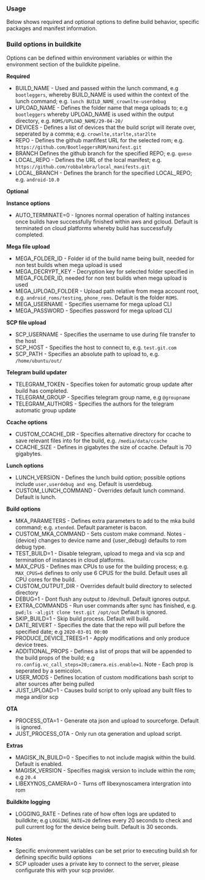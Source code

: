 ### Usage

Below shows required and optional options to define build behavior, specific packages and manifest information.

### Build options in buildkite

Options can be defined within environment variables or within the environment section of the buildkite pipeline.

**Required**

* BUILD_NAME - Used and passed within the lunch command, e.g `bootleggers`, whereby BUILD_NAME is used within the context of the lunch command; e.g. `lunch BUILD_NAME_crownlte-userdebug`
* UPLOAD_NAME - Defines the folder name that mega uploads to; e.g `bootleggers` whereby UPLOAD_NAME is used within the output directory, e.g. `ROMS/UPLOAD_NAME/29-04-20/`
* DEVICES - Defines a list of devices that the build script will iterate over, seperated by a comma; e.g. `crownlte,starlte,star2lte`
* REPO - Defines the github manfifest URL for the selected rom; e.g. `https://github.com/BootleggersROM/manifest.git`
* BRANCH Defines the github branch for the specified REPO; e.g. `queso`
* LOCAL_REPO - Defines the URL of the local manifest; e.g. `https://github.com/robbalmbra/local_manifests.git`
* LOCAL_BRANCH - Defines the branch for the specified LOCAL_REPO; e.g. `android-10.0`

**Optional**


**Instance options**
* AUTO_TERMINATE=0 - Ignores normal operation of halting instances once builds have successfully finished within aws and gcloud. Default is terminated on cloud platforms whereby build has successfully completed.

**Mega file upload**
* MEGA_FOLDER_ID - Folder id of the build name being built, needed for non test builds when mega upload is used
* MEGA_DECRYPT_KEY - Decryption key for selected folder specified in MEGA_FOLDER_ID, needed for non test builds when mega upload is used
* MEGA_UPLOAD_FOLDER - Upload path relative from mega account root, e.g. `android_roms/testing`, `phone_roms`. Default is the folder `ROMS`.
* MEGA_USERNAME - Specifies username for mega upload CLI
* MEGA_PASSWORD - Specifies password for mega upload CLI

**SCP file upload**
* SCP_USERNAME - Specifies the username to use during file transfer to the host
* SCP_HOST - Specifies the host to connect to, e.g. `test.git.com`
* SCP_PATH - Specifies an absolute path to upload to, e.g. `/home/ubuntu/out/`

**Telegram build updater**
* TELEGRAM_TOKEN - Specifies token for automatic group update after build has completed.
* TELEGRAM_GROUP - Specifies telegram group name, e.g `@groupname`
* TELEGRAM_AUTHORS - Specifies the authors for the telegram automatic group update

**Ccache options**
* CUSTOM_CCACHE_DIR -  Specifies alternative directory for ccache to save relevant files into for the build, e.g. `/media/data/ccache`
* CCACHE_SIZE - Defines in gigabytes the size of ccache. Default is 70 gigabytes.

**Lunch options**
* LUNCH_VERSION - Defines the lunch build option; possible options include `user,userdebug and eng`. Default is userdebug.
* CUSTOM_LUNCH_COMMAND - Overrides default lunch command. Default is lunch.

**Build options**
* MKA_PARAMETERS - Defines extra parameters to add to the mka build command; e.g. `xtended`. Default parameter is bacon.
* CUSTOM_MKA_COMMAND - Sets custom make command. Notes - {device} changes to device name and {user_debug} defaults to rom debug type.
* TEST_BUILD=1 - Disable telegram, upload to mega and via scp and termination of instances in cloud platforms.
* MAX_CPUS - Defines max CPUs to use for the building process; e.g. `MAX_CPUS=6` defines to only use 6 CPUS for the build. Default uses all CPU cores for the build.
* CUSTOM_OUTPUT_DIR - Overrides default build directory to selected directory
* DEBUG=1 - Dont flush any output to /dev/null. Default ignores output.
* EXTRA_COMMANDS - Run user commands after sync has finished, e.g. `pwd;ls -al;git clone test.git /opt/out` Default is ignored.
* SKIP_BUILD=1 - Skip build process. Default will build.
* DATE_REVERT - Specifies the date that the repo will pull before the specified date; e.g `2020-03-01 00:00`
* PRODUCE_DEVICE_TREES=1 - Apply modifications and only produce device trees.
* ADDITIONAL_PROPS - Defines a list of props that will be appended to the build props of the build; e.g `ro.config.vc_call_steps=20;camera.eis.enable=1`. Note - Each prop is seperated by a semicolon.
* USER_MODS - Defines location of custom modifications bash script to alter sources after being pulled
* JUST_UPLOAD=1 - Causes build script to only upload any built files to mega and/or scp

**OTA**
* PROCESS_OTA=1 - Generate ota json and upload to sourceforge. Default is ignored.
* JUST_PROCESS_OTA - Only run ota generation and upload script.

**Extras**
* MAGISK_IN_BUILD=0 - Specifies to not include magisk within the build. Default is enabled.
* MAGISK_VERSION - Specifies magisk version to include within the rom; e.g `20.4`
* LIBEXYNOS_CAMERA=0 - Turns off libexynoscamera intergration into rom

**Buildkite logging**
* LOGGING_RATE - Defines rate of how often logs are updated to buildkite; e.g `LOGGING_RATE=20` defines every 20 seconds to check and pull current log for the device being built. Default is 30 seconds.

**Notes**

* Specific environment variables can be set prior to executing build.sh for defining specific build options
* SCP uploader uses a private key to connect to the server, please configurate this with your scp provider.
